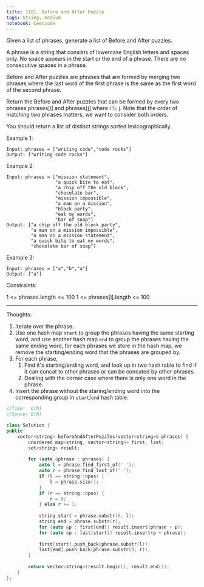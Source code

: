 ```yaml
---
title: 1181. Before and After Puzzle
tags: String, medium
notebook: Leetcode
---
```


Given a list of phrases, generate a list of Before and After puzzles.

A phrase is a string that consists of lowercase English letters and spaces only. No space appears in the start or the end of a phrase. There are no consecutive spaces in a phrase.

Before and After puzzles are phrases that are formed by merging two phrases where the last word of the first phrase is the same as the first word of the second phrase.

Return the Before and After puzzles that can be formed by every two phrases phrases[i] and phrases[j] where i != j. Note that the order of matching two phrases matters, we want to consider both orders.

You should return a list of distinct strings sorted lexicographically.

 

Example 1:
```
Input: phrases = ["writing code","code rocks"]
Output: ["writing code rocks"]
```
Example 2:
```
Input: phrases = ["mission statement",
                  "a quick bite to eat",
                  "a chip off the old block",
                  "chocolate bar",
                  "mission impossible",
                  "a man on a mission",
                  "block party",
                  "eat my words",
                  "bar of soap"]
Output: ["a chip off the old block party",
         "a man on a mission impossible",
         "a man on a mission statement",
         "a quick bite to eat my words",
         "chocolate bar of soap"]
```         
Example 3:
```
Input: phrases = ["a","b","a"]
Output: ["a"]
``` 

Constraints:

1 <= phrases.length <= 100
1 <= phrases[i].length <= 100

----------
Thoughts:
1. Iterate over the phrase.
2. Use one hash map `start` to group the phrases having the same starting word, and use another hash map `end` to group the phrases having the same ending word, for each phrases we store in the hash map, we remove the starting/ending word that the phrases are grouped by.
3. For each phrase,
   1. Find it's starting/ending word, and look up in two hash table to find if it can concat to other phrases or can be concated by other phrases.
   2. Dealing with the corner case where there is only one word in the phrase.
4. Insert the phrase without the staring/ending word into the corresponding group in `start`/`end` hash table.

```c++
//Time:  O(N)
//Space: O(N)

class Solution {
public:
    vector<string> beforeAndAfterPuzzles(vector<string>& phrases) {
        unordered_map<string, vector<string>> first, last;
        set<string> result;
        
        for (auto &phrase : phrases) {
            auto l = phrase.find_first_of(' ');
            auto r = phrase.find_last_of(' ');
            if (l == string::npos) {
                l = phrase.size();
            } 
            if (r == string::npos) {
                r = 0;
            } else r += 1;
            
            string start = phrase.substr(0, l);
            string end = phrase.substr(r);
            for (auto &p : first[end]) result.insert(phrase + p);
            for (auto &p : last[start]) result.insert(p + phrase);
            
            first[start].push_back(phrase.substr(l));
            last[end].push_back(phrase.substr(0, r));
        }
        
        return vector<string>(result.begin(), result.end());
    }
};
```